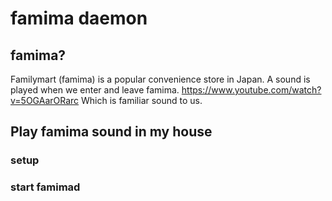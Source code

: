 # famima daemon

## famima?

Familymart (famima) is a popular convenience store in Japan.
A sound is played when we enter and leave famima. https://www.youtube.com/watch?v=5OGAarORarc Which is familiar sound to us.

## Play famima sound in my house

### setup

### start famimad

